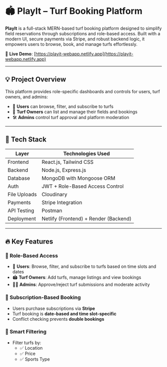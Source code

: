 # 🏟️ PlayIt – Turf Booking Platform

**PlayIt** is a full-stack MERN-based turf booking platform designed to simplify field reservations through subscriptions and role-based access. Built with a modern UI, secure payments via Stripe, and robust backend logic, it empowers users to browse, book, and manage turfs effortlessly.

🚀 **Live Demo**: [https://playit-webapp.netlify.app](https://playit-webapp.netlify.app)

---

## 💡 Project Overview

This platform provides role-specific dashboards and controls for users, turf owners, and admins:

- 👤 **Users** can browse, filter, and subscribe to turfs
- 🧾 **Turf Owners** can list and manage their fields and bookings
- 🛠️ **Admins** control turf approval and platform moderation

---

## 🔧 Tech Stack

| Layer         | Technologies Used                                              |
|---------------|---------------------------------------------------------------|
| Frontend      | React.js, Tailwind CSS                                        |
| Backend       | Node.js, Express.js                                           |
| Database      | MongoDB with Mongoose ORM                                     |
| Auth          | JWT + Role-Based Access Control                               |
| File Uploads  | Cloudinary                                                        |
| Payments      | Stripe Integration                                            |
| API Testing   | Postman                                                       |
| Deployment    | Netlify (Frontend) + Render (Backend)                         |

---

## 🔥 Key Features

### 🔐 Role-Based Access
- 👤 **Users**: Browse, filter, and subscribe to turfs based on time slots and dates
- 🏟️ **Turf Owners**: Add turfs, manage listings and view bookings
- 👨‍💼 **Admins**: Approve/reject turf submissions and moderate activity

### 📅 Subscription-Based Booking
- Users purchase subscriptions via **Stripe**
- Turf booking is **date-based and time slot-specific**
- Conflict checking prevents **double bookings**

### 🧠 Smart Filtering
- Filter turfs by:
  - ✅ Location
  - ✅ Price
  - ✅ Sports Type

